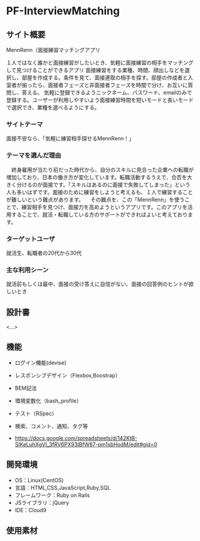 # PF-InterviewMatching

## サイト概要
MennRenn（面接練習マッチングアプリ

１人ではなく誰かと面接練習がしたいとき、気軽に面接練習の相手をマッチングして見つけることができるアプリ
面接練習をする業種、時間、顔出しなどを選択し、部屋を作成する。条件を見て、面接連取の相手を探す。部屋の作成者と入室者が揃ったら、面接者フェーズと非面接者フェーズを時間で分け、お互いに質問し、答える。
気軽に登録できるようニックネーム、パスワード、emailのみで登録する。ユーザーが利用しやすいよう面接練習時間を短いモードと長いモードで選択でき、業種を選べるようにする。

### サイトテーマ
面接不安なら、「気軽に練習相手探せるMennRenn！」

### テーマを選んだ理由
　終身雇用が当たり前だった時代から、自分のスキルに見合った企業への転職が増加しており、日本の働き方が変化しています。転職活動するうえで、合否を大きく分けるのが面接です。「スキルはあるのに面接で失敗してしまった」という人も多いはずです。面接のために練習をしようと考えるも、１人で練習することが難しいという難点があります。
 　その難点を、この「MennRenn」を使うことで、練習相手を見つけ、面接力を高めようというアプリです。このアプリを活用することで、就活・転職している方のサポートができればよいと考えております。
### ターゲットユーザ
就活生、転職者の20代から30代

### 主な利用シーン
就活前もしくは最中、面接の受け答えに自信がない、面接の回答例のヒントが欲しいとき

## 設計書
<...>

## 機能

- ログイン機能(devise)
- レスポンシブデザイン（Flexbox,Boostrap）
- BEM記法
- 環境変数化（bash_profile）
- テスト（RSpec）
- 検索、コメント、通知、タグ等

- https://docs.google.com/spreadsheets/d/142KtB-SIKeLuhXgVI_3fRV6PX93IBfW87-pm1sbHodM/edit#gid=0
## 開発環境
- OS：Linux(CentOS)
- 言語：HTML,CSS,JavaScript,Ruby,SQL
- フレームワーク：Ruby on Rails
- JSライブラリ：jQuery
- IDE：Cloud9

## 使用素材
